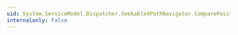 ```yaml
---
uid: System.ServiceModel.Dispatcher.SeekableXPathNavigator.ComparePosition(System.Int64,System.Int64)
internalonly: False
---
```

